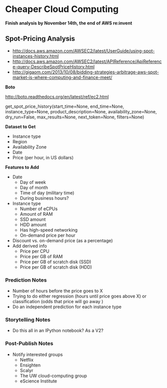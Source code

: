 # Cheaper Cloud Computing

**Finish analysis by November 14th, the end of AWS re:invent**

## Spot-Pricing Analysis

* http://docs.aws.amazon.com/AWSEC2/latest/UserGuide/using-spot-instances-history.html
* http://docs.aws.amazon.com/AWSEC2/latest/APIReference/ApiReference-query-DescribeSpotPriceHistory.html
* http://gigaom.com/2013/10/08/bidding-strategies-arbitrage-aws-spot-market-is-where-computing-and-finance-meet/


**Boto**

http://boto.readthedocs.org/en/latest/ref/ec2.html

get_spot_price_history(start_time=None, end_time=None, instance_type=None, product_description=None, availability_zone=None, dry_run=False, max_results=None, next_token=None, filters=None)


**Dataset to Get**

* Instance type
* Region
* Availability Zone
* Date
* Price (per hour, in US dollars)



**Features to Add**

* Date
	* Day of week
	* Day of month
	* Time of day (military time)
	* During business hours?
* Instance type
	* Number of eCPUs
	* Amount of RAM
	* SSD amount
	* HDD amount
	* Has high-speed networking
	* On-demand price per hour
* Discount vs. on-demand price (as a percentage)
* Add derived info
	* Price per CPU
	* Price per GB of RAM
	* Price per GB of scratch disk (SSD)
	* Price per GB of scratch disk (HDD)

### Prediction Notes

* Number of hours before the price goes to X
* Trying to do either regression (hours until price goes above X) or classification (odds that price will go away )
* Do an independent prediction for each instance type


### Storytelling Notes

* Do this all in an IPython notebook? As a V2?



### Post-Publish Notes

* Notify interested groups
	* Netflix
	* Ensighten
	* Scalyr
	* The UW cloud-computing group
	* eScience Institute